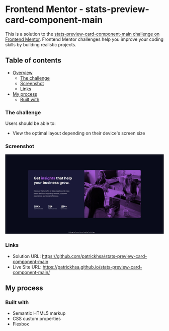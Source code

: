 # Frontend Mentor - stats-preview-card-component-main

This is a solution to the [stats-preview-card-component-main challenge on Frontend Mentor](https://www.frontendmentor.io/challenges/stats-preview-card-component-8JqbgoU62/hub). Frontend Mentor challenges help you improve your coding skills by building realistic projects. 

## Table of contents

- [Overview](#overview)
  - [The challenge](#the-challenge)
  - [Screenshot](#screenshot)
  - [Links](#links)
- [My process](#my-process)
  - [Built with](#built-with)

### The challenge

Users should be able to:

- View the optimal layout depending on their device's screen size

### Screenshot

![](./screenshot.jpg)

### Links

- Solution URL: https://github.com/patrickhsa/stats-preview-card-component-main
- Live Site URL: https://patrickhsa.github.io/stats-preview-card-component-main/

## My process

### Built with

- Semantic HTML5 markup
- CSS custom properties
- Flexbox


